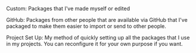 Custom: Packages that I've made myself or edited

GitHub: Packages from other people that are available via GitHub that I've packaged to make them easier to import or send to other people. 

Project Set Up: My method of quickly setting up all the packages that I use in my projects. You can reconfigure it for your own purpose if you want.
